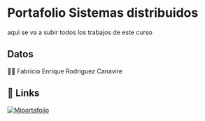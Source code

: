 # Portafolio Sistemas distribuidos

aqui se va a subir todos los trabajos de este curso


## Datos
👩‍💻 Fabricio Enrique Rodriguez Canavire


## 🔗 Links
[![Miportafolio](https://img.shields.io/badge/my_portfolio-000?style=for-the-badge&logo=ko-fi&logoColor=white)]()
